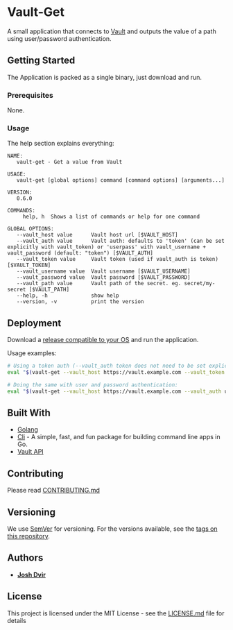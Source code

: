 # Vault-Get

A small application that connects to [Vault](https://www.vaultproject.io/) and outputs the value of a path using user/password authentication.

## Getting Started

The Application is packed as a single binary, just download and run.

### Prerequisites

None.

### Usage

The help section explains everything:

```
NAME:
   vault-get - Get a value from Vault

USAGE:
   vault-get [global options] command [command options] [arguments...]

VERSION:
   0.6.0

COMMANDS:
     help, h  Shows a list of commands or help for one command

GLOBAL OPTIONS:
   --vault_host value      Vault host url [$VAULT_HOST]
   --vault_auth value      Vault auth: defaults to 'token' (can be set explicitly with vault_token) or 'userpass' with vault_username + vault_password (default: "token") [$VAULT_AUTH] 
   --vault_token value     Vault token (used if vault_auth is token) [$VAULT_TOKEN]
   --vault_username value  Vault username [$VAULT_USERNAME]
   --vault_password value  Vault password [$VAULT_PASSWORD]
   --vault_path value      Vault path of the secret. eg. secret/my-secret [$VAULT_PATH]
   --help, -h              show help
   --version, -v           print the version
```

## Deployment

Download a [release compatible to your OS](https://github.com/devops-israel/vault-get/releases) and run the application.

Usage examples:

```bash
# Using a token auth (--vault_auth token does not need to be set explicitly):
eval "$(vault-get --vault_host https://vault.example.com --vault_token mytoken --vault_path secret/my-secret)"

# Doing the same with user and password authentication:
eval "$(vault-get --vault_host https://vault.example.com --vault_auth userpass --vault_username user --vault_password pass --vault_path secret/my-secret)"
```

## Built With

* [Golang](https://golang.org/)
* [Cli](https://github.com/urfave/cli) - A simple, fast, and fun package for building command line apps in Go.
* [Vault API](github.com/hashicorp/vault/api)

## Contributing

Please read [CONTRIBUTING.md](CONTRIBUTING.md)

## Versioning

We use [SemVer](http://semver.org/) for versioning. For the versions available, see the [tags on this repository](https://github.com/devops-israel/delete-aws-es-incidents/tags).

## Authors

* [**Josh Dvir**](https://github.com/joshdvir)

## License

This project is licensed under the MIT License - see the [LICENSE.md](LICENSE.md) file for details
